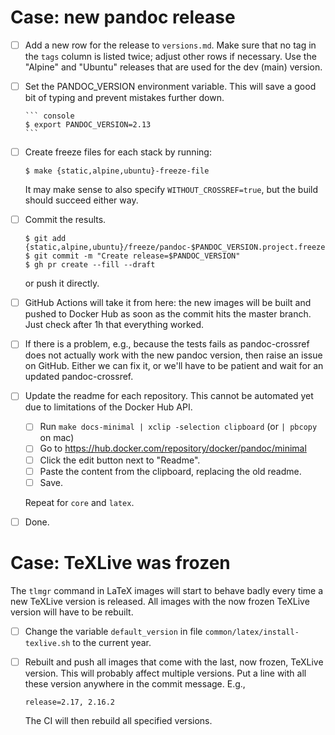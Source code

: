 # Case: new pandoc release

- [ ] Add a new row for the release to `versions.md`. Make sure
  that no tag in the `tags` column is listed twice; adjust other
  rows if necessary. Use the "Alpine" and "Ubuntu" releases that
  are used for the dev (main) version.

- [ ] Set the PANDOC_VERSION environment variable. This will save
  a good bit of typing and prevent mistakes further down.

      ``` console
      $ export PANDOC_VERSION=2.13
      ```

- [ ] Create freeze files for each stack by running:

  ``` console
  $ make {static,alpine,ubuntu}-freeze-file
  ```

  It may make sense to also specify `WITHOUT_CROSSREF=true`, but
  the build should succeed either way.

- [ ] Commit the results.

  ``` console
  $ git add {static,alpine,ubuntu}/freeze/pandoc-$PANDOC_VERSION.project.freeze
  $ git commit -m "Create release=$PANDOC_VERSION"
  $ gh pr create --fill --draft
  ```

  or push it directly.

- [ ] GitHub Actions will take it from here: the new images will
  be built and pushed to Docker Hub as soon as the commit hits the
  master branch. Just check after 1h that everything worked.

- [ ] If there is a problem, e.g., because the tests fails as
  pandoc-crossref does not actually work with the new pandoc
  version, then raise an issue on GitHub. Either we can fix it, or
  we'll have to be patient and wait for an updated
  pandoc-crossref.

- [ ] Update the readme for each repository. This cannot be
  automated yet due to limitations of the Docker Hub API.

    - [ ] Run `make docs-minimal | xclip -selection clipboard` (or
          `| pbcopy` on mac)
    - [ ] Go to
          https://hub.docker.com/repository/docker/pandoc/minimal
    - [ ] Click the edit button next to "Readme".
    - [ ] Paste the content from the clipboard, replacing the old
          readme.
    - [ ] Save.

  Repeat for `core` and `latex`.

- [ ] Done.


# Case: TeXLive was frozen

The `tlmgr` command in LaTeX images will start to behave badly
every time a new TeXLive version is released. All images with the
now frozen TeXLive version will have to be rebuilt.

- [ ] Change the variable `default_version` in file
  `common/latex/install-texlive.sh` to the current year.

- [ ] Rebuilt and push all images that come with the last, now
  frozen, TeXLive version. This will probably affect multiple
  versions. Put a line with all these version anywhere in the
  commit message. E.g.,

      release=2.17, 2.16.2

  The CI will then rebuild all specified versions.
